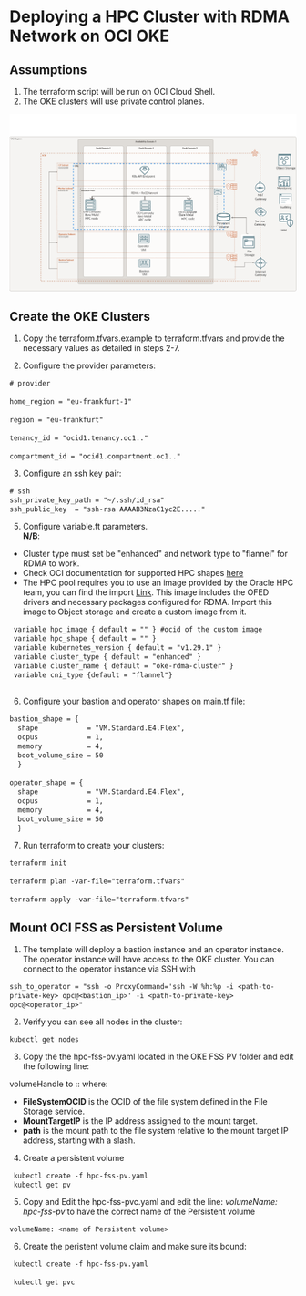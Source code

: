 # Deploying a HPC Cluster with RDMA Network on OCI OKE 

## Assumptions

1. The terraform script will be run on  OCI Cloud Shell.
2. The OKE clusters will use private control planes.


![OKE RDMA](Architecture/oci-hpc-arc.png)


## Create the OKE Clusters

1. Copy the terraform.tfvars.example to terraform.tfvars and provide the necessary values as detailed in steps 2-7.

2. Configure the provider parameters:

```
# provider

home_region = "eu-frankfurt-1"

region = "eu-frankfurt"

tenancy_id = "ocid1.tenancy.oc1.."

compartment_id = "ocid1.compartment.oc1.."
```

3. Configure an ssh key pair:

```
# ssh
ssh_private_key_path = "~/.ssh/id_rsa"
ssh_public_key  = "ssh-rsa AAAAB3NzaC1yc2E....."
```


5. Configure variable.ft parameters.<br>
<strong> N/B</strong>:
<ul>
<li>Cluster type must set be "enhanced" and network type to "flannel" for RDMA to work.</li>
<li>Check OCI documentation for supported HPC shapes <a href "https://docs.oracle.com/en-us/iaas/Content/Compute/References/computeshapes.htm#bm-hpc-optimized">here</a> </li>
<li>The HPC pool requires you to use an image provided by the Oracle HPC team, you can find the import <a href https://objectstorage.us-ashburn-1.oraclecloud.com/p/f6mKO0d_OG7gL4EyE5rvOWObL6LBgQ1XXtpM2H67SYmFHQ-tBwxyg7Wmii94VYc8/n/hpc_limited_availability/b/images/o/OracleLinux-8-OCA-RHCK-OFED-5.8-3.0.7.0-GPU-535-OKE-2024.02.12-0>Link</a>. This image includes the OFED drivers and necessary packages configured for RDMA. Import this image to Object storage and create a custom image from it.  </li>

</ul>

```
 variable hpc_image { default = "" } #ocid of the custom image
 variable hpc_shape { default = "" }
 variable kubernetes_version { default = "v1.29.1" }
 variable cluster_type { default = "enhanced" }
 variable cluster_name { default = "oke-rdma-cluster" }
 variable cni_type {default = "flannel"}


```

6. Configure your bastion and operator shapes on main.tf file:

```
bastion_shape = {
  shape            = "VM.Standard.E4.Flex",
  ocpus            = 1,
  memory           = 4,
  boot_volume_size = 50
  }

operator_shape = {
  shape            = "VM.Standard.E4.Flex",
  ocpus            = 1,
  memory           = 4,
  boot_volume_size = 50
  }

```

7. Run terraform to create your clusters:

```
terraform init

terraform plan -var-file="terraform.tfvars"

terraform apply -var-file="terraform.tfvars"

```



## Mount OCI FSS as Persistent Volume

1. The template will deploy a bastion instance and an operator instance. The operator instance will have access to the OKE cluster. You can connect to the operator instance via SSH with

```
ssh_to_operator = "ssh -o ProxyCommand='ssh -W %h:%p -i <path-to-private-key> opc@<bastion_ip>' -i <path-to-private-key> opc@<operator_ip>"
```

2. Verify you can see all nodes in the cluster:

```
kubectl get nodes
```

3. Copy the the hpc-fss-pv.yaml located in the OKE FSS PV folder and edit the following line:

volumeHandle to <FileSystemOCID>:<MountTargetIP>:<path>
where:
<ul>
 <li><b>FileSystemOCID</b> is the OCID of the file system defined in the File Storage service.</li>
 <li><b>MountTargetIP</b> is the IP address assigned to the mount target.</li>
 <li><b>path</b> is the mount path to the file system relative to the mount target IP address, starting with a slash.</li>

</ul>

4. Create a persistent volume

```
 kubectl create -f hpc-fss-pv.yaml
 kubectl get pv

```

5. Copy and Edit the hpc-fss-pvc.yaml and edit the line:
<em>volumeName: hpc-fss-pv</em> to have the correct name of the Persistent volume 

```
volumeName: <name of Persistent volume>
```

6. Create the peristent volume claim and make sure its bound:

```
 kubectl create -f hpc-fss-pv.yaml

 kubectl get pvc
```

